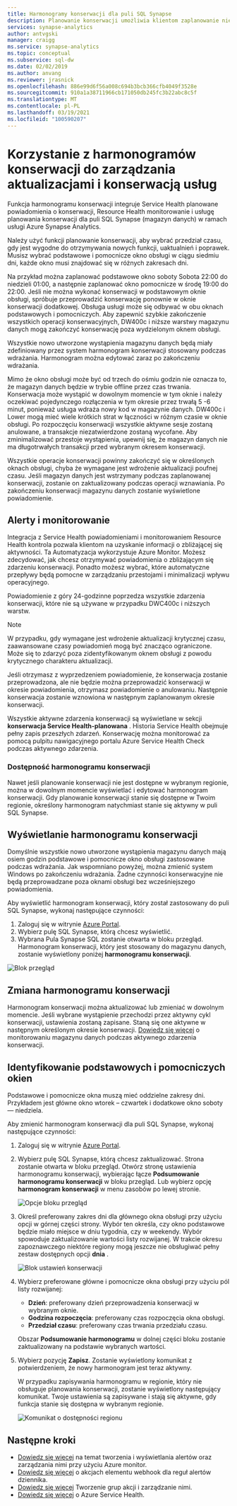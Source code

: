 ```yaml
---
title: Harmonogramy konserwacji dla puli SQL Synapse
description: Planowanie konserwacji umożliwia klientom zaplanowanie niezbędnych zaplanowanych zdarzeń konserwacji, których usługa Azure Synapse Analytics używa do tworzenia nowych funkcji, uaktualnień i poprawek.
services: synapse-analytics
author: antvgski
manager: craigg
ms.service: synapse-analytics
ms.topic: conceptual
ms.subservice: sql-dw
ms.date: 02/02/2019
ms.author: anvang
ms.reviewer: jrasnick
ms.openlocfilehash: 886e99d6f56a008c694b3bcb366cfb4049f3528e
ms.sourcegitcommit: 910a1a38711966cb171050db245fc3b22abc8c5f
ms.translationtype: MT
ms.contentlocale: pl-PL
ms.lasthandoff: 03/19/2021
ms.locfileid: "100590207"
---
```

# <a name="use-maintenance-schedules-to-manage-service-updates-and-maintenance"></a>Korzystanie z harmonogramów konserwacji do zarządzania aktualizacjami i konserwacją usług

Funkcja harmonogramu konserwacji integruje Service Health planowane powiadomienia o konserwacji, Resource Health monitorowanie i usługę planowania konserwacji dla puli SQL Synapse (magazyn danych) w ramach usługi Azure Synapse Analytics.

Należy użyć funkcji planowanie konserwacji, aby wybrać przedział czasu, gdy jest wygodne do otrzymywania nowych funkcji, uaktualnień i poprawek. Musisz wybrać podstawowe i pomocnicze okno obsługi w ciągu siedmiu dni, każde okno musi znajdować się w różnych zakresach dni.

Na przykład można zaplanować podstawowe okno soboty Sobota 22:00 do niedzieli 01:00, a następnie zaplanować okno pomocnicze w środę 19:00 do 22:00. Jeśli nie można wykonać konserwacji w podstawowym oknie obsługi, spróbuje przeprowadzić konserwację ponownie w oknie konserwacji dodatkowej. Obsługa usługi może się odbywać w obu oknach podstawowych i pomocniczych. Aby zapewnić szybkie zakończenie wszystkich operacji konserwacyjnych, DW400c i niższe warstwy magazynu danych mogą zakończyć konserwację poza wydzielonym oknem obsługi.

Wszystkie nowo utworzone wystąpienia magazynu danych będą miały zdefiniowany przez system harmonogram konserwacji stosowany podczas wdrażania. Harmonogram można edytować zaraz po zakończeniu wdrażania.

Mimo że okno obsługi może być od trzech do ośmiu godzin nie oznacza to, że magazyn danych będzie w trybie offline przez czas trwania. Konserwacja może wystąpić w dowolnym momencie w tym oknie i należy oczekiwać pojedynczego rozłączenia w tym okresie przez trwałą 5 -6 minut, ponieważ usługa wdraża nowy kod w magazynie danych. DW400c i Lower mogą mieć wiele krótkich strat w łączności w różnym czasie w oknie obsługi. Po rozpoczęciu konserwacji wszystkie aktywne sesje zostaną anulowane, a transakcje niezatwierdzone zostaną wycofane. Aby zminimalizować przestoje wystąpienia, upewnij się, że magazyn danych nie ma długotrwałych transakcji przed wybranym okresem konserwacji.

Wszystkie operacje konserwacji powinny zakończyć się w określonych oknach obsługi, chyba że wymagane jest wdrożenie aktualizacji poufnej czasu. Jeśli magazyn danych jest wstrzymany podczas zaplanowanej konserwacji, zostanie on zaktualizowany podczas operacji wznawiania. Po zakończeniu konserwacji magazynu danych zostanie wyświetlone powiadomienie.

## <a name="alerts-and-monitoring"></a>Alerty i monitorowanie

Integracja z Service Health powiadomieniami i monitorowaniem Resource Health kontrola pozwala klientom na uzyskanie informacji o zbliżającej się aktywności. Ta Automatyzacja wykorzystuje Azure Monitor. Możesz zdecydować, jak chcesz otrzymywać powiadomienia o zbliżającym się zdarzeniu konserwacji. Ponadto możesz wybrać, które automatyczne przepływy będą pomocne w zarządzaniu przestojami i minimalizacji wpływu operacyjnego.

Powiadomienie z góry 24-godzinne poprzedza wszystkie zdarzenia konserwacji, które nie są używane w przypadku DWC400c i niższych warstw.

> [!NOTE]
> W przypadku, gdy wymagane jest wdrożenie aktualizacji krytycznej czasu, zaawansowane czasy powiadomień mogą być znacząco ograniczone. Może się to zdarzyć poza zidentyfikowanym oknem obsługi z powodu krytycznego charakteru aktualizacji.

Jeśli otrzymasz z wyprzedzeniem powiadomienie, że konserwacja zostanie przeprowadzona, ale nie będzie można przeprowadzić konserwacji w okresie powiadomienia, otrzymasz powiadomienie o anulowaniu. Następnie konserwacja zostanie wznowiona w następnym zaplanowanym okresie konserwacji.

Wszystkie aktywne zdarzenia konserwacji są wyświetlane w sekcji **konserwacja Service Health-planowana** . Historia Service Health obejmuje pełny zapis przeszłych zdarzeń. Konserwację można monitorować za pomocą pulpitu nawigacyjnego portalu Azure Service Health Check podczas aktywnego zdarzenia.

### <a name="maintenance-schedule-availability"></a>Dostępność harmonogramu konserwacji

Nawet jeśli planowanie konserwacji nie jest dostępne w wybranym regionie, można w dowolnym momencie wyświetlać i edytować harmonogram konserwacji. Gdy planowanie konserwacji stanie się dostępne w Twoim regionie, określony harmonogram natychmiast stanie się aktywny w puli SQL Synapse.

## <a name="view-a-maintenance-schedule"></a>Wyświetlanie harmonogramu konserwacji

Domyślnie wszystkie nowo utworzone wystąpienia magazynu danych mają osiem godzin podstawowe i pomocnicze okno obsługi zastosowane podczas wdrażania. Jak wspomniano powyżej, można zmienić system Windows po zakończeniu wdrażania. Żadne czynności konserwacyjne nie będą przeprowadzane poza oknami obsługi bez wcześniejszego powiadomienia.

Aby wyświetlić harmonogram konserwacji, który został zastosowany do puli SQL Synapse, wykonaj następujące czynności:

1. Zaloguj się w witrynie [Azure Portal](https://portal.azure.com/).
2. Wybierz pulę SQL Synapse, którą chcesz wyświetlić.
3. Wybrana Pula Synapse SQL zostanie otwarta w bloku przegląd. Harmonogram konserwacji, który jest stosowany do magazynu danych, zostanie wyświetlony poniżej **harmonogramu konserwacji**.

![Blok przegląd](./media/maintenance-scheduling/clear-overview-blade.PNG)

## <a name="change-a-maintenance-schedule"></a>Zmiana harmonogramu konserwacji

Harmonogram konserwacji można aktualizować lub zmieniać w dowolnym momencie. Jeśli wybrane wystąpienie przechodzi przez aktywny cykl konserwacji, ustawienia zostaną zapisane. Staną się one aktywne w następnym określonym okresie konserwacji. [Dowiedz się więcej](../../service-health/resource-health-overview.md?toc=/azure/synapse-analytics/sql-data-warehouse/toc.json&bc=/azure/synapse-analytics/sql-data-warehouse/breadcrumb/toc.json) o monitorowaniu magazynu danych podczas aktywnego zdarzenia konserwacji.

## <a name="identifying-the-primary-and-secondary-windows"></a>Identyfikowanie podstawowych i pomocniczych okien

Podstawowe i pomocnicze okna muszą mieć oddzielne zakresy dni. Przykładem jest główne okno wtorek – czwartek i dodatkowe okno soboty — niedziela.

Aby zmienić harmonogram konserwacji dla puli SQL Synapse, wykonaj następujące czynności:

1. Zaloguj się w witrynie [Azure Portal](https://portal.azure.com/).
2. Wybierz pulę SQL Synapse, którą chcesz zaktualizować. Strona zostanie otwarta w bloku przegląd.
Otwórz stronę ustawienia harmonogramu konserwacji, wybierając łącze **Podsumowanie harmonogramu konserwacji** w bloku przegląd. Lub wybierz opcję **harmonogram konserwacji** w menu zasobów po lewej stronie.

    ![Opcje bloku przegląd](./media/maintenance-scheduling/maintenance-change-option.png)

3. Określ preferowany zakres dni dla głównego okna obsługi przy użyciu opcji w górnej części strony. Wybór ten określa, czy okno podstawowe będzie miało miejsce w dniu tygodnia, czy w weekendy. Wybór spowoduje zaktualizowanie wartości listy rozwijanej.
W trakcie okresu zapoznawczego niektóre regiony mogą jeszcze nie obsługiwać pełny zestaw dostępnych opcji **dnia** .

   ![Blok ustawień konserwacji](./media/maintenance-scheduling/maintenance-settings-page.png)

4. Wybierz preferowane główne i pomocnicze okna obsługi przy użyciu pól listy rozwijanej:
   - **Dzień**: preferowany dzień przeprowadzenia konserwacji w wybranym oknie.
   - **Godzina rozpoczęcia**: preferowany czas rozpoczęcia okna obsługi.
   - **Przedział czasu**: preferowany czas trwania przedziału czasu.

   Obszar **Podsumowanie harmonogramu** w dolnej części bloku zostanie zaktualizowany na podstawie wybranych wartości.
  
5. Wybierz pozycję **Zapisz**. Zostanie wyświetlony komunikat z potwierdzeniem, że nowy harmonogram jest teraz aktywny.

   W przypadku zapisywania harmonogramu w regionie, który nie obsługuje planowania konserwacji, zostanie wyświetlony następujący komunikat. Twoje ustawienia są zapisywane i stają się aktywne, gdy funkcja stanie się dostępna w wybranym regionie.

   ![Komunikat o dostępności regionu](./media/maintenance-scheduling/maintenance-not-active-toast.png)

## <a name="next-steps"></a>Następne kroki

- [Dowiedz się więcej](../../azure-monitor/alerts/alerts-metric.md?toc=/azure/synapse-analytics/sql-data-warehouse/toc.json&bc=/azure/synapse-analytics/sql-data-warehouse/breadcrumb/toc.json) na temat tworzenia i wyświetlania alertów oraz zarządzania nimi przy użyciu Azure monitor.
- [Dowiedz się więcej](../..//azure-monitor/alerts/alerts-log-webhook.md?toc=/azure/synapse-analytics/sql-data-warehouse/toc.json&bc=/azure/synapse-analytics/sql-data-warehouse/breadcrumb/toc.json) o akcjach elementu webhook dla reguł alertów dziennika.
- [Dowiedz się więcej](../..//azure-monitor/alerts/action-groups.md?toc=/azure/synapse-analytics/sql-data-warehouse/toc.json&bc=/azure/synapse-analytics/sql-data-warehouse/breadcrumb/toc.json) Tworzenie grup akcji i zarządzanie nimi.
- [Dowiedz się więcej](../../service-health/service-health-overview.md?toc=/azure/synapse-analytics/sql-data-warehouse/toc.json&bc=/azure/synapse-analytics/sql-data-warehouse/breadcrumb/toc.json) o Azure Service Health.
